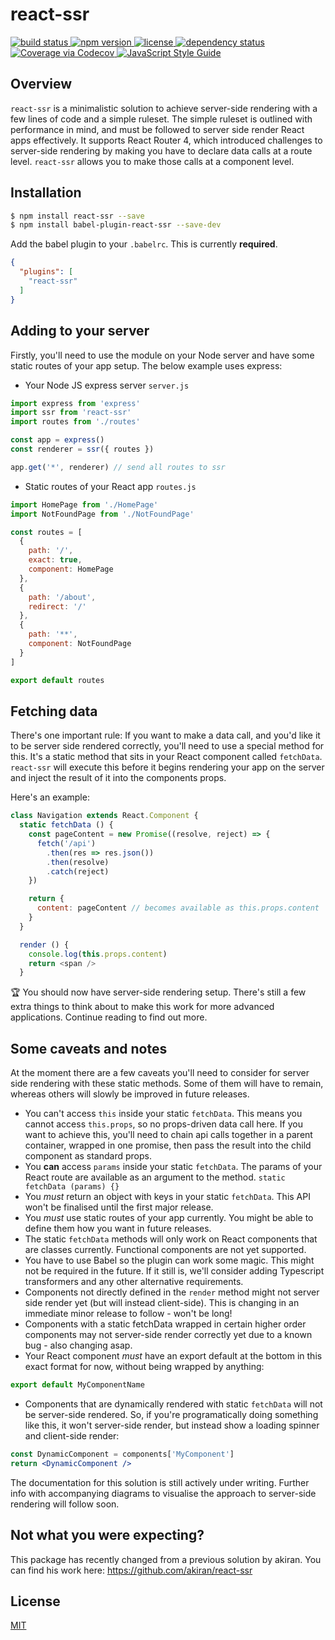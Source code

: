 # react-ssr

<a href="https://travis-ci.org/oayres/react-ssr">
  <img src="https://api.travis-ci.org/oayres/react-ssr.svg?branch=master" alt="build status">
</a>
<a href="https://www.npmjs.com/package/react-ssr">
  <img src="https://img.shields.io/npm/v/react-ssr.svg" alt="npm version">
</a>
<a href="https://github.com/oayres/react-ssr/blob/master/LICENSE.md">
  <img src="https://img.shields.io/npm/l/react-ssr.svg" alt="license">
</a>
<a href="https://david-dm.org/oayres/react-ssr">
  <img src="https://david-dm.org/oayres/react-ssr/status.svg" alt="dependency status">
</a>
<a href="https://codecov.io/github/oayres/react-ssr?branch=master">
  <img src="https://codecov.io/gh/oayres/react-ssr/branch/master/graph/badge.svg" alt="Coverage via Codecov" />
</a>
<a href="https://standardjs.com">
  <img src="https://img.shields.io/badge/code_style-standard-brightgreen.svg" alt="JavaScript Style Guide" />
</a>
<br>

## Overview

`react-ssr` is a minimalistic solution to achieve server-side rendering with a few lines of code and a simple ruleset. The simple ruleset is outlined with performance in mind, and must be followed to server side render React apps effectively. It supports React Router 4, which introduced challenges to server-side rendering by making you have to declare data calls at a route level. `react-ssr` allows you to make those calls at a component level.

## Installation

```sh
$ npm install react-ssr --save
$ npm install babel-plugin-react-ssr --save-dev
```

Add the babel plugin to your `.babelrc`. This is currently **required**.
```json
{
  "plugins": [
    "react-ssr"
  ]
}
```

## Adding to your server

Firstly, you'll need to use the module on your Node server and have some static routes of your app setup. The below example uses express:

- Your Node JS express server
`server.js`
```js
import express from 'express'
import ssr from 'react-ssr'
import routes from './routes'

const app = express()
const renderer = ssr({ routes })

app.get('*', renderer) // send all routes to ssr
```

- Static routes of your React app
`routes.js`
```js
import HomePage from './HomePage'
import NotFoundPage from './NotFoundPage'

const routes = [
  {
    path: '/',
    exact: true,
    component: HomePage
  },
  {
    path: '/about',
    redirect: '/'
  },
  {
    path: '**',
    component: NotFoundPage
  }
]

export default routes
```

## Fetching data

There's one important rule: If you want to make a data call, and you'd like it to be server side rendered correctly, you'll need to use a special method for this. It's a static method that sits in your React component called `fetchData`. `react-ssr` will execute this before it begins rendering your app on the server and inject the result of it into the components props.

Here's an example:

```js
class Navigation extends React.Component {
  static fetchData () {
    const pageContent = new Promise((resolve, reject) => {
      fetch('/api')
        .then(res => res.json())
        .then(resolve)
        .catch(reject)
    })

    return {
      content: pageContent // becomes available as this.props.content
    }
  }

  render () {
    console.log(this.props.content)
    return <span />
  }
```

🏆 You should now have server-side rendering setup. There's still a few extra things to think about to make this work for more advanced applications. Continue reading to find out more.

## Some caveats and notes

At the moment there are a few caveats you'll need to consider for server side rendering with these static methods. Some of them will have to remain, whereas others will slowly be improved in future releases.

- You can't access `this` inside your static `fetchData`. This means you cannot access `this.props`, so no props-driven data call here. If you want to achieve this, you'll need to chain api calls together in a parent container, wrapped in one promise, then pass the result into the child component as standard props.
- You **can** access `params` inside your static `fetchData`. The params of your React route are available as an argument to the method. `static fetchData (params) {}`
- You _must_ return an object with keys in your static `fetchData`. This API won't be finalised until the first major release.
- You _must_ use static routes of your app currently. You might be able to define them how you want in future releases.
- The static `fetchData` methods will only work on React components that are classes currently. Functional components are not yet supported.
- You have to use Babel so the plugin can work some magic. This might not be required in the future. If it still is, we'll consider adding Typescript transformers and any other alternative requirements.
- Components not directly defined in the `render` method might not server side render yet (but will instead client-side). This is changing in an immediate minor release to follow - won't be long!
- Components with a static fetchData wrapped in certain higher order components may not server-side render correctly yet due to a known bug - also changing asap.
- Your React component _must_ have an export default at the bottom in this exact format for now, without being wrapped by anything:
```jsx
export default MyComponentName
```
- Components that are dynamically rendered with static `fetchData` will not be server-side rendered. So, if you're programatically doing something like this, it won't server-side render, but instead show a loading spinner and client-side render:
```jsx
const DynamicComponent = components['MyComponent']
return <DynamicComponent />
```

The documentation for this solution is still actively under writing. Further info with accompanying diagrams to visualise the approach to server-side rendering will follow soon.

## Not what you were expecting?

This package has recently changed from a previous solution by akiran. You can find his work here: https://github.com/akiran/react-ssr

## License

[MIT](https://github.com/oayres/react-ssr/blob/master/LICENSE.md)